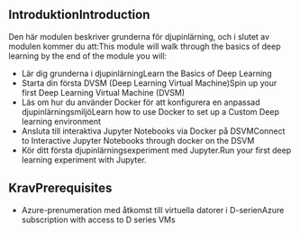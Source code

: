 ## <a name="introduction"></a><span data-ttu-id="d9457-101">Introduktion</span><span class="sxs-lookup"><span data-stu-id="d9457-101">Introduction</span></span> 

<span data-ttu-id="d9457-102">Den här modulen beskriver grunderna för djupinlärning, och i slutet av modulen kommer du att:</span><span class="sxs-lookup"><span data-stu-id="d9457-102">This module will walk through the basics of deep learning by the end of the module you will:</span></span>

- <span data-ttu-id="d9457-103">Lär dig grunderna i djupinlärning</span><span class="sxs-lookup"><span data-stu-id="d9457-103">Learn the Basics of Deep Learning</span></span>
- <span data-ttu-id="d9457-104">Starta din första DVSM (Deep Learning Virtual Machine)</span><span class="sxs-lookup"><span data-stu-id="d9457-104">Spin up your first Deep Learning Virtual Machine (DVSM)</span></span>
- <span data-ttu-id="d9457-105">Läs om hur du använder Docker för att konfigurera en anpassad djupinlärningsmiljö</span><span class="sxs-lookup"><span data-stu-id="d9457-105">Learn how to use Docker to set up a Custom Deep learning environment</span></span>
- <span data-ttu-id="d9457-106">Ansluta till interaktiva Jupyter Notebooks via Docker på DSVM</span><span class="sxs-lookup"><span data-stu-id="d9457-106">Connect to Interactive Jupyter Notebooks through docker on the DSVM</span></span>
- <span data-ttu-id="d9457-107">Kör ditt första djupinlärningsexperiment med Jupyter.</span><span class="sxs-lookup"><span data-stu-id="d9457-107">Run your first deep learning experiment with Jupyter.</span></span>

## <a name="prerequisites"></a><span data-ttu-id="d9457-108">Krav</span><span class="sxs-lookup"><span data-stu-id="d9457-108">Prerequisites</span></span>

<!---TODO: Update for sandbox?--->
- <span data-ttu-id="d9457-109">Azure-prenumeration med åtkomst till virtuella datorer i D-serien</span><span class="sxs-lookup"><span data-stu-id="d9457-109">Azure subscription with access to D series VMs</span></span> 
